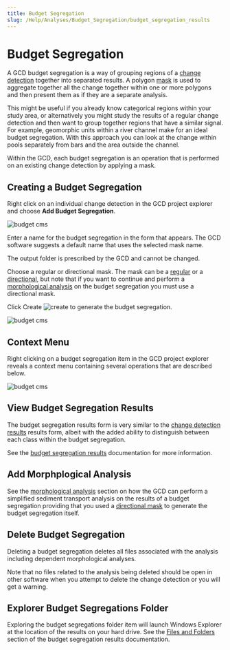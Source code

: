 ```yaml
---
title: Budget Segregation
slug: /Help/Analyses/Budget_Segregation/budget_segregation_results
---
```

#  Budget Segregation
A GCD budget segregation is a way of grouping regions of a [change detection](/Help/Analyses/Change_Detection/change-detection) together into separated results. A polygon [mask](/Help/Inputs/Masks/regular-masks) is used to aggregate together all the change together within one or more polygons and then present them as if they are a separate analysis.

This might be useful if you already know categorical regions within your study area, or alternatively you might study the results of a regular change detection and then want to group together regions that have a similar signal. For example, geomorphic units within a river channel make for an ideal budget segregation. With this approach you can look at the change within pools separately from bars and the area outside the channel.

Within the GCD, each budget segregation is an operation that is performed on an existing change detection by applying a mask. 

## Creating a Budget Segregation

Right click on an individual change detection in the GCD project explorer and choose **Add Budget Segregation**.

![budget cms](/img/CommandRefs/05_Analyses/cd/budget/budget_cms.png)

Enter a name for the budget segregation in the form that appears. The GCD software suggests a default name that uses the selected mask name. 

The output folder is prescribed by the GCD and cannot be changed.

Choose a regular or directional mask. The mask can be a [regular](/Help/Inputs/Masks/regular-masks) or a [directional](/Help/Inputs/Masks/directional-masks), but note that if you want to continue and perform a [morphological analysis](/Help/Analyses/Change_Detection/morphological) on the budget segregation you must use a directional mask.

Click Create ![create](/img/icons/Save.png) to generate the budget segregation.

![budget cms](/img/CommandRefs/05_Analyses/cd/budget/budget_add.png)

## Context Menu

Right clicking on a budget segregation item in the GCD project explorer reveals a context menu containing several operations that are described below.

![budget cms](/img/CommandRefs/05_Analyses/cd/budget/budget_right.png)

## View Budget Segregation Results

The budget segregation results form is very similar to the [change detection results](/Help/Analyses/Change_Detection/change-detection-results) results form, albeit with the added ability to distinguish between each class within the budget segregation. 

See the [budget segregation results](/Help/Analyses/Budget_Segregation/budget_segregation_results) documentation for more information.

## Add Morphplogical Analysis

See the [morphological analysis](/Help/Analyses/Change_Detection/morphological) section on how the GCD can perform a simplified sediment transport analysis on the results of a budget segregation providing that you used a [directional mask](/Help/Inputs/Masks/directional-masks) to generate the budget segregation itself.

## Delete Budget Segregation

Deleting a budget segregation deletes all files associated with the analysis including dependent morphological analyses.

Note that no files related to the analysis being deleted should be open in other software when you attempt to delete the change detection or you will get a warning.

## Explorer Budget Segregations Folder

Exploring the budget segregations folder item will launch Windows Explorer at the location of the results on your hard drive. See the [Files and Folders](/Help/Analyses/Budget_Segregation/budget_segregation_results#files-and-folders) section of the budget segregation results documentation.
